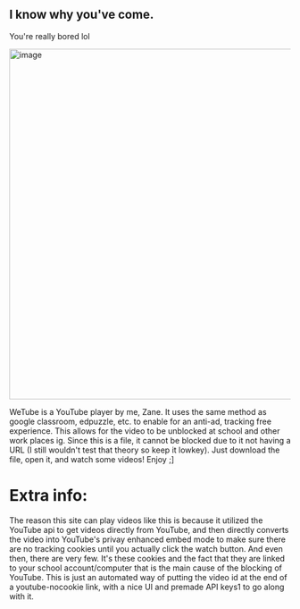 ## I know why you've come. 
You're really bored lol

<img width="935" height="627" alt="image" src="https://github.com/user-attachments/assets/dcfeae66-2726-4900-853c-f08af95cd358" />

WeTube is a YouTube player by me, Zane. It uses the same method as google classroom, edpuzzle, etc. to enable for an anti-ad, tracking free experience. This allows for the video to be unblocked at school and other work places ig.
Since this is a file, it cannot be blocked due to it not having a URL (I still wouldn't test that theory so keep it lowkey). Just download the file, open it, and watch some videos!
Enjoy ;]


# Extra info:
The reason this site can play videos like this is because it utilized the YouTube api to get videos directly from YouTube, and then directly converts the video into YouTube's privay enhanced embed mode to make sure there are no tracking cookies until you actually click the watch button. And even then, there are very few. It's these cookies and the fact that they are linked to your school account/computer that is the main cause of the blocking of YouTube. This is just an automated way of putting the video id at the end of a youtube-nocookie link, with a nice UI and premade API keys1 to go along with it.
